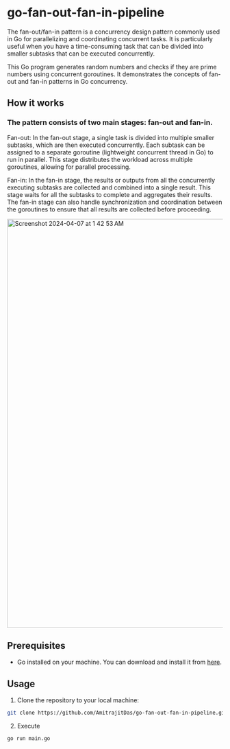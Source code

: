 # go-fan-out-fan-in-pipeline

The fan-out/fan-in pattern is a concurrency design pattern commonly used in Go for parallelizing and coordinating concurrent tasks. It is particularly useful when you have a time-consuming task that can be divided into smaller subtasks that can be executed concurrently.

This Go program generates random numbers and checks if they are prime numbers using concurrent goroutines. It demonstrates the concepts of fan-out and fan-in patterns in Go concurrency.

## How it works

### The pattern consists of two main stages: fan-out and fan-in.

Fan-out: In the fan-out stage, a single task is divided into multiple smaller subtasks, which are then executed concurrently. Each subtask can be assigned to a separate goroutine (lightweight concurrent thread in Go) to run in parallel. This stage distributes the workload across multiple goroutines, allowing for parallel processing.

Fan-in: In the fan-in stage, the results or outputs from all the concurrently executing subtasks are collected and combined into a single result. This stage waits for all the subtasks to complete and aggregates their results. The fan-in stage can also handle synchronization and coordination between the goroutines to ensure that all results are collected before proceeding.

<img width="953" alt="Screenshot 2024-04-07 at 1 42 53 AM" src="https://github.com/AmitrajitDas/go-fan-out-fan-in-pipeline/assets/60144525/6760b5e3-a509-4f7e-9cd0-91b992f15895">

## Prerequisites

- Go installed on your machine. You can download and install it from [here](https://golang.org/dl/).

## Usage

1. Clone the repository to your local machine:

```bash
git clone https://github.com/AmitrajitDas/go-fan-out-fan-in-pipeline.git
```

2. Execute

```bash
go run main.go
```
